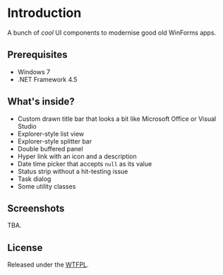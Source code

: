 ﻿# Introduction
A bunch of _cool_ UI components to modernise good old WinForms apps.

## Prerequisites
- Windows 7
- .NET Framework 4.5

## What's inside?

- Custom drawn title bar that looks a bit like Microsoft Office or Visual Studio
- Explorer-style list view
- Explorer-style splitter bar
- Double buffered panel
- Hyper link with an icon and a description
- Date time picker that accepts `null` as its value
- Status strip without a hit-testing issue
- Task dialog
- Some utility classes

## Screenshots
TBA.

## License
Released under the [WTFPL](http://www.wtfpl.net/about/).
